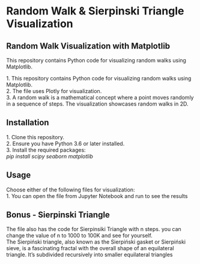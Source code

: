 <!DOCTYPE html>
<html lang="en">
<head>
    <meta charset="UTF-8">
    <meta name="viewport" content="width=device-width, initial-scale=1.0">
    <h1>Random Walk &  Sierpinski Triangle Visualization</h1>
    
</head>
<body>
  <h2>Random Walk Visualization with Matplotlib</h2>
  <p>This repository contains Python code for visualizing random walks using Matplotlib.</p>
  1. This repository contains Python code for visualizing random walks using Matplotlib. <br>
  2. The file uses Plotly for visualization.<br>
  3. A random walk is a mathematical concept where a point moves randomly in a sequence of steps. The visualization showcases random walks in 2D. <br>

  <h2> Installation </h2>
  1. Clone this repository. <br>
  2. Ensure you have Python 3.6 or later installed.<br>
  3. Install the required packages: <br>
      <i>pip install scipy seaborn matplotlib</i>

  <h2>Usage</h2>
  Choose either of the following files for visualization: <br>
  1. You can open the file from Jupyter Notebook and run to see the results

  <h2>Bonus - Sierpinski Triangle</h2>
  The file also has the code for Sierpinsiki Triangle with n steps. you can change the value of n to 1000 to 100K and see for yourself. <br>
  The Sierpiński triangle, also known as the Sierpiński gasket or Sierpiński sieve, is a fascinating fractal with the overall shape of an equilateral triangle. It’s subdivided recursively into smaller equilateral triangles
  


</body>
</html>
